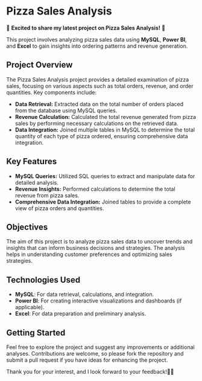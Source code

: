 # Pizza Sales Analysis

🍕 **Excited to share my latest project on Pizza Sales Analysis!** 🍕

This project involves analyzing pizza sales data using **MySQL**, **Power BI**, and **Excel** to gain insights into ordering patterns and revenue generation. 

## Project Overview

The Pizza Sales Analysis project provides a detailed examination of pizza sales, focusing on various aspects such as total orders, revenue, and order quantities. Key components include:

- **Data Retrieval:** Extracted data on the total number of orders placed from the database using MySQL queries.
- **Revenue Calculation:** Calculated the total revenue generated from pizza sales by performing necessary calculations on the retrieved data.
- **Data Integration:** Joined multiple tables in MySQL to determine the total quantity of each type of pizza ordered, ensuring comprehensive data integration.

## Key Features

- **MySQL Queries:** Utilized SQL queries to extract and manipulate data for detailed analysis.
- **Revenue Insights:** Performed calculations to determine the total revenue from pizza sales.
- **Comprehensive Data Integration:** Joined tables to provide a complete view of pizza orders and quantities.

## Objectives

The aim of this project is to analyze pizza sales data to uncover trends and insights that can inform business decisions and strategies. The analysis helps in understanding customer preferences and optimizing sales strategies.

## Technologies Used

- **MySQL**: For data retrieval, calculations, and integration.
- **Power BI**: For creating interactive visualizations and dashboards (if applicable).
- **Excel**: For data preparation and preliminary analysis.

## Getting Started

Feel free to explore the project and suggest any improvements or additional analyses. Contributions are welcome, so please fork the repository and submit a pull request if you have ideas for enhancing the project.

Thank you for your interest, and I look forward to your feedback!🙌🏻

